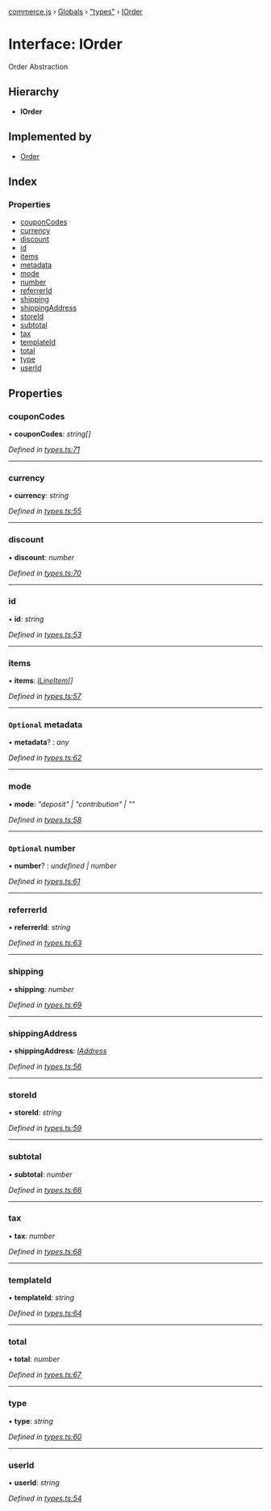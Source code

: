 [commerce.js](../README.md) › [Globals](../globals.md) › ["types"](../modules/_types_.md) › [IOrder](_types_.iorder.md)

# Interface: IOrder

Order Abstraction

## Hierarchy

* **IOrder**

## Implemented by

* [Order](../classes/_order_.order.md)

## Index

### Properties

* [couponCodes](_types_.iorder.md#couponcodes)
* [currency](_types_.iorder.md#currency)
* [discount](_types_.iorder.md#discount)
* [id](_types_.iorder.md#id)
* [items](_types_.iorder.md#items)
* [metadata](_types_.iorder.md#optional-metadata)
* [mode](_types_.iorder.md#mode)
* [number](_types_.iorder.md#optional-number)
* [referrerId](_types_.iorder.md#referrerid)
* [shipping](_types_.iorder.md#shipping)
* [shippingAddress](_types_.iorder.md#shippingaddress)
* [storeId](_types_.iorder.md#storeid)
* [subtotal](_types_.iorder.md#subtotal)
* [tax](_types_.iorder.md#tax)
* [templateId](_types_.iorder.md#templateid)
* [total](_types_.iorder.md#total)
* [type](_types_.iorder.md#type)
* [userId](_types_.iorder.md#userid)

## Properties

###  couponCodes

• **couponCodes**: *string[]*

*Defined in [types.ts:71](https://github.com/shopjs/commerce.js/blob/edb5ef8/src/types.ts#L71)*

___

###  currency

• **currency**: *string*

*Defined in [types.ts:55](https://github.com/shopjs/commerce.js/blob/edb5ef8/src/types.ts#L55)*

___

###  discount

• **discount**: *number*

*Defined in [types.ts:70](https://github.com/shopjs/commerce.js/blob/edb5ef8/src/types.ts#L70)*

___

###  id

• **id**: *string*

*Defined in [types.ts:53](https://github.com/shopjs/commerce.js/blob/edb5ef8/src/types.ts#L53)*

___

###  items

• **items**: *[ILineItem](_types_.ilineitem.md)[]*

*Defined in [types.ts:57](https://github.com/shopjs/commerce.js/blob/edb5ef8/src/types.ts#L57)*

___

### `Optional` metadata

• **metadata**? : *any*

*Defined in [types.ts:62](https://github.com/shopjs/commerce.js/blob/edb5ef8/src/types.ts#L62)*

___

###  mode

• **mode**: *"deposit" | "contribution" | ""*

*Defined in [types.ts:58](https://github.com/shopjs/commerce.js/blob/edb5ef8/src/types.ts#L58)*

___

### `Optional` number

• **number**? : *undefined | number*

*Defined in [types.ts:61](https://github.com/shopjs/commerce.js/blob/edb5ef8/src/types.ts#L61)*

___

###  referrerId

• **referrerId**: *string*

*Defined in [types.ts:63](https://github.com/shopjs/commerce.js/blob/edb5ef8/src/types.ts#L63)*

___

###  shipping

• **shipping**: *number*

*Defined in [types.ts:69](https://github.com/shopjs/commerce.js/blob/edb5ef8/src/types.ts#L69)*

___

###  shippingAddress

• **shippingAddress**: *[IAddress](_types_.iaddress.md)*

*Defined in [types.ts:56](https://github.com/shopjs/commerce.js/blob/edb5ef8/src/types.ts#L56)*

___

###  storeId

• **storeId**: *string*

*Defined in [types.ts:59](https://github.com/shopjs/commerce.js/blob/edb5ef8/src/types.ts#L59)*

___

###  subtotal

• **subtotal**: *number*

*Defined in [types.ts:66](https://github.com/shopjs/commerce.js/blob/edb5ef8/src/types.ts#L66)*

___

###  tax

• **tax**: *number*

*Defined in [types.ts:68](https://github.com/shopjs/commerce.js/blob/edb5ef8/src/types.ts#L68)*

___

###  templateId

• **templateId**: *string*

*Defined in [types.ts:64](https://github.com/shopjs/commerce.js/blob/edb5ef8/src/types.ts#L64)*

___

###  total

• **total**: *number*

*Defined in [types.ts:67](https://github.com/shopjs/commerce.js/blob/edb5ef8/src/types.ts#L67)*

___

###  type

• **type**: *string*

*Defined in [types.ts:60](https://github.com/shopjs/commerce.js/blob/edb5ef8/src/types.ts#L60)*

___

###  userId

• **userId**: *string*

*Defined in [types.ts:54](https://github.com/shopjs/commerce.js/blob/edb5ef8/src/types.ts#L54)*
